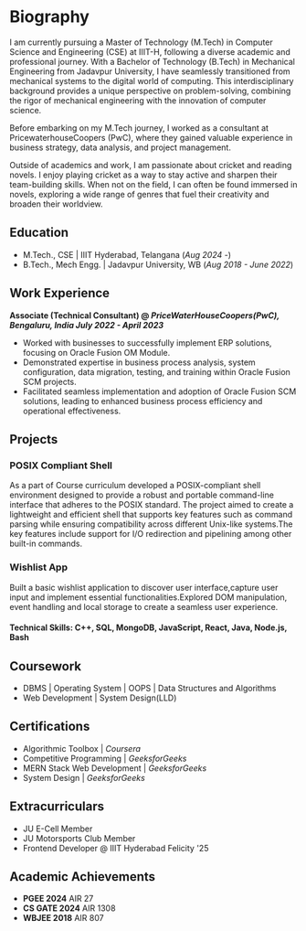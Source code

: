 # Biography

I am currently pursuing a Master of Technology (M.Tech) in Computer Science and Engineering (CSE) at IIIT-H, following a diverse academic and professional journey. With a Bachelor of Technology (B.Tech) in Mechanical Engineering from Jadavpur University, I have seamlessly transitioned from mechanical systems to the digital world of computing. This interdisciplinary background provides a unique perspective on problem-solving, combining the rigor of mechanical engineering with the innovation of computer science.

Before embarking on my M.Tech journey, I worked as a consultant at PricewaterhouseCoopers (PwC), where they gained valuable experience in business strategy, data analysis, and project management. 

Outside of academics and work, I am passionate about cricket and reading novels. I enjoy playing cricket as a way to stay active and sharpen their team-building skills. When not on the field, I can often be found immersed in novels, exploring a wide range of genres that fuel their creativity and broaden their worldview.


## Education
- M.Tech., CSE | IIIT Hyderabad, Telangana (_Aug 2024 -_)								       		
- B.Tech., Mech Engg. | Jadavpur University, WB (_Aug 2018 - June 2022_)

    

## Work Experience
**Associate (Technical Consultant) @ _PriceWaterHouseCoopers(PwC), Bengaluru, India July 2022 - April 2023_**
- Worked with businesses to successfully implement ERP solutions, focusing on Oracle Fusion OM Module.
- Demonstrated expertise in business process analysis, system configuration, data migration, testing, and training
within Oracle Fusion SCM projects.
- Facilitated seamless implementation and adoption of Oracle Fusion SCM solutions, leading to enhanced business
process efficiency and operational effectiveness.


  

## Projects
### POSIX Compliant Shell

As a part of Course curriculum developed a POSIX-compliant shell environment designed to provide a robust and portable command-line interface that adheres to the POSIX standard. The project aimed to create a lightweight and efficient shell that supports key features such as command parsing while ensuring compatibility across different Unix-like systems.The key features include support for I/O redirection and pipelining among other built-in commands.

### Wishlist App

Built a basic wishlist application to discover user interface,capture user input and implement essential
functionalities.Explored DOM manipulation, event handling and local storage to create a seamless user experience.

  
#### Technical Skills: C++, SQL, MongoDB, JavaScript, React, Java, Node.js, Bash


## Coursework
- DBMS \| Operating System \| OOPS \| Data Structures and Algorithms
- Web Development \| System Design(LLD)

  
## Certifications
- Algorithmic Toolbox \| _Coursera_
- Competitive Programming \| _GeeksforGeeks_
- MERN Stack Web Development \| _GeeksforGeeks_
- System Design \| _GeeksforGeeks_


## Extracurriculars
-  JU E-Cell Member
-  JU Motorsports Club Member
-  Frontend Developer @ IIIT Hyderabad Felicity '25

## Academic Achievements
-  **PGEE 2024** AIR 27
-  **CS GATE 2024** AIR 1308
-  **WBJEE 2018** AIR 807
